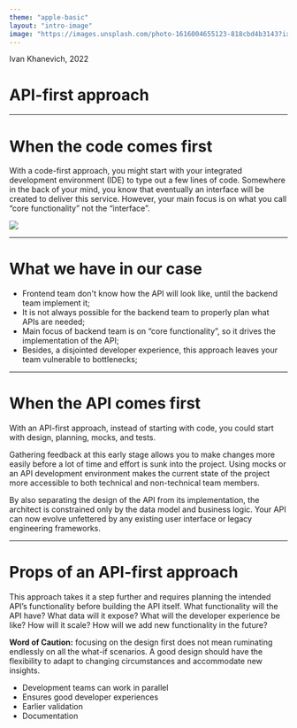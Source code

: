 ```yaml
---
theme: "apple-basic" 
layout: "intro-image"
image: "https://images.unsplash.com/photo-1616004655123-818cbd4b3143?ixlib=rb-1.2.1&ixid=MnwxMjA3fDB8MHxwaG90by1wYWdlfHx8fGVufDB8fHx8&auto=format&fit=crop&w=1470&q=80"
---
```


<div class="absolute top-10">
  <span class="font-700">
    Ivan Khanevich, 2022
  </span>
</div>

<div class="absolute bottom-10 bg-dark-900 bg-opacity-70 rounded-xl px-5">
  <h1>API-first approach</h1>
</div>

---

# When the code comes first

<section class="max-w-screen-sm">
  <p>
    With a code-first approach, you might start with your integrated development environment (IDE) to type out a few lines of code. Somewhere in the back of your mind, you know that eventually an interface will be created to deliver this service. However, your main focus is on what you call “core functionality” not the “interface”.
  </p>
</section>

<section>
  <img src="https://miro.medium.com/max/2000/1*K2MYLutCoDf6HUXQ5tjB1w.png" class="h-60" />
</section>

---

# What we have in our case

- Frontend team don't know how the API will look like, until the backend team implement it;
- It is not always possible for the backend team to properly plan what APIs are needed;
- Main focus of backend team is on “core functionality”, so it drives the implementation of the API;
- Besides, a disjointed developer experience, this approach leaves your team vulnerable to bottlenecks;

---

# When the API comes first

<section class="max-w-screen-sm">
    <p>
      With an API-first approach, instead of starting with code, you could start with design, planning, mocks, and tests.
    </p>
    <p>
      Gathering feedback at this early stage allows you to make changes more easily before a lot of time and effort is sunk  into the project. Using mocks or an API development environment makes the current state of the project more accessible to both technical and non-technical team members.
    </p>
    <p>
        By also separating the design of the API from its implementation, the architect is constrained only by the data model and business logic. Your API can now evolve unfettered by any existing user interface or legacy engineering frameworks.
    </p>
</section>

---

# Props of an API-first approach

<section class="max-w-screen-sm">
  <p>
    This approach takes it a step further and requires planning the intended API’s functionality before building the API itself. What functionality will the API have? What data will it expose? What will the developer experience be like? How will it scale? How will we add new functionality in the future?
  </p>
  <p class='text-red-500'>
    <b>Word of Caution:</b> focusing on the design first does not mean ruminating endlessly on all the what-if scenarios. A good design should have the flexibility to adapt to changing circumstances and accommodate new insights.
  </p>
</section>

- Development teams can work in parallel
- Ensures good developer experiences
- Earlier validation
- Documentation
